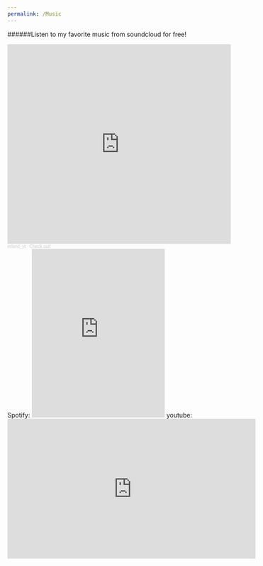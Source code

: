 ```yaml
---
permalink: /Music
---
```

######Listen to my favorite music from soundcloud for free!
<iframe width="100%" height="450" scrolling="no" frameborder="no" allow="autoplay" src="https://w.soundcloud.com/player/?url=https%3A//api.soundcloud.com/playlists/1143973465&color=%235cabab&auto_play=false&hide_related=false&show_comments=true&show_user=true&show_reposts=false&show_teaser=true"></iframe><div style="font-size: 10px; color: #cccccc;line-break: anywhere;word-break: normal;overflow: hidden;white-space: nowrap;text-overflow: ellipsis; font-family: Interstate,Lucida Grande,Lucida Sans Unicode,Lucida Sans,Garuda,Verdana,Tahoma,sans-serif;font-weight: 100;"><a href="https://soundcloud.com/erland-506141189" title="erland_yt" target="_blank" style="color: #cccccc; text-decoration: none;">erland_yt</a> · <a href="https://soundcloud.com/erland-506141189/sets/check-out" title="Check out!" target="_blank" style="color: #cccccc; text-decoration: none;">Check out!</a></div>
Spotify:
<iframe src="https://open.spotify.com/embed/playlist/0HxNYmJ3DGbXM9YxZLvVBD" width="300" height="380" frameborder="0" allowtransparency="true" allow="encrypted-media"></iframe>
youtube:
<iframe width="560" height="315" src="https://www.youtube.com/embed/videoseries?list=PL9koV5TVBbCf1p4xzfIPef90sK4nPdLS7" frameborder="0" allow="accelerometer; autoplay; clipboard-write; encrypted-media; gyroscope; picture-in-picture" allowfullscreen></iframe>
